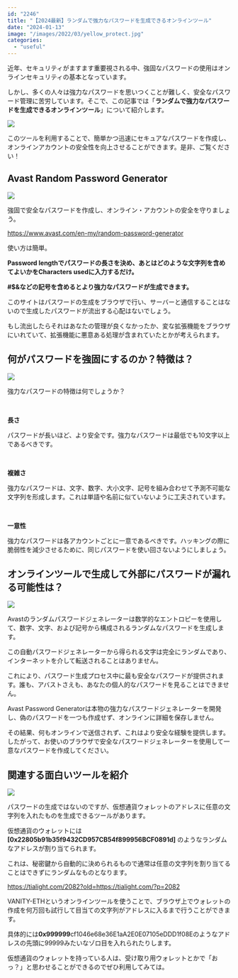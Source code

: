```yaml
---
id: "2246"
title: "【2024最新】ランダムで強力なパスワードを生成できるオンラインツール"
date: "2024-01-13"
image: "/images/2022/03/yellow_protect.jpg"
categories: 
  - "useful"
---
```


近年、セキュリティがますます重要視される中、強固なパスワードの使用はオンラインセキュリティの基本となっています。

しかし、多くの人々は強力なパスワードを思いつくことが難しく、安全なパスワード管理に苦労しています。そこで、この記事では「**ランダムで強力なパスワードを生成できるオンラインツール**」について紹介します。

![](../../assets/images/2024/01/image-9.png)

このツールを利用することで、簡単かつ迅速にセキュアなパスワードを作成し、オンラインアカウントの安全性を向上させることができます。是非、ご覧ください！

## Avast Random Password Generator

![](../../assets/images/2024/01/image-10.png)

強固で安全なパスワードを作成し、オンライン・アカウントの安全を守りましょう。

https://www.avast.com/en-my/random-password-generator

使い方は簡単。

**Password lengthでパスワードの長さを決め、あとはどのような文字列を含めてよいかをCharacters usedに入力するだけ。**

**#$&などの記号を含めるとより強力なパスワードが生成できます。**

このサイトはパスワードの生成をブラウザで行い、サーバーと通信することはないので生成したパスワードが流出する心配はないでしょう。

もし流出したらそれはあなたの管理が良くなかったか、変な拡張機能をブラウザにいれていて、拡張機能に悪意ある処理が含まれていたとかが考えられます。

## 何がパスワードを強固にするのか？特徴は？

![](../../assets/images/2024/01/image-11.png)

強力なパスワードの特徴は何でしょうか？

 

**長さ**

パスワードが長いほど、より安全です。強力なパスワードは最低でも10文字以上であるべきです。

 

**複雑さ**

強力なパスワードは、文字、数字、大小文字、記号を組み合わせて予測不可能な文字列を形成します。これは単語や名前に似ていないように工夫されています。

 

**一意性**

強力なパスワードは各アカウントごとに一意であるべきです。ハッキングの際に脆弱性を減少させるために、同じパスワードを使い回さないようにしましょう。

## オンラインツールで生成して外部にパスワードが漏れる可能性は？

![](../../assets/images/2022/03/computer_security.jpg)

Avastのランダムパスワードジェネレーターは数学的なエントロピーを使用して、数字、文字、および記号から構成されるランダムなパスワードを生成します。

この自動パスワードジェネレーターから得られる文字は完全にランダムであり、インターネットを介して転送されることはありません。

これにより、パスワード生成プロセス中に最も安全なパスワードが提供されます。誰も、アバストさえも、あなたの個人的なパスワードを見ることはできません。

Avast Password Generatorは本物の強力なパスワードジェネレーターを開発し、偽のパスワードを一つも作成せず、オンラインに詳細を保存しません。

その結果、何もオンラインで送信されず、これはより安全な経験を提供します。したがって、お使いのブラウザで安全なパスワードジェネレーターを使用して一意なパスワードを作成してください。

## 関連する面白いツールを紹介

![](../../assets/images/2022/08/dreaming-girl.jpg)

パスワードの生成ではないのですが、仮想通貨ウォレットのアドレスに任意の文字列を入れたものを生成できるツールがあります。

仮想通貨のウォレットには **\[0x22805b91b35f9432CD957CB54f899956BCF0891d\]** のようなランダムなアドレスが割り当てられます。

これは、秘密鍵から自動的に決められるもので通常は任意の文字列を割り当てることはできずにランダムなものとなります。

https://tialight.com/2082?old=https://tialight.com/?p=2082

VANITY-ETHというオンラインツールを使うことで、ブラウザ上でウォレットの作成を何万回も試行して目当ての文字列がアドレスに入るまで行うことができます。

具体的には**0x999999**cf1046e68e36E1aA2E0E07105eDDD1f08Eのようなアドレスの先頭に99999みたいなゾロ目を入れられたりします。

仮想通貨のウォレットを持っている人は、受け取り用ウォレットとかで「おっ？」と思わせることができるのでぜひ利用してみては。
